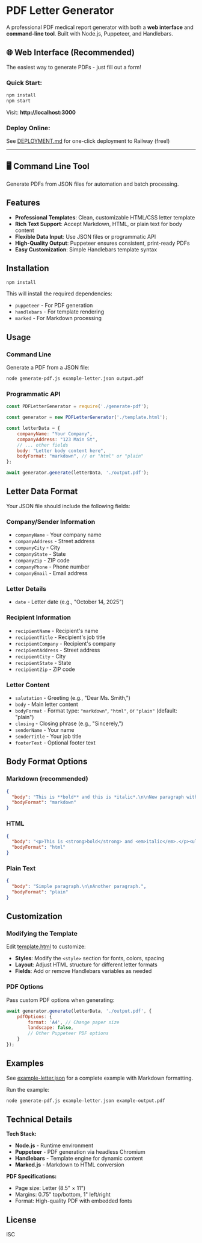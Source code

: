 # PDF Letter Generator

A professional PDF medical report generator with both a **web interface** and **command-line tool**. Built with Node.js, Puppeteer, and Handlebars.

## 🌐 Web Interface (Recommended)

The easiest way to generate PDFs - just fill out a form!

### Quick Start:
```bash
npm install
npm start
```

Visit: **http://localhost:3000**

### Deploy Online:
See [DEPLOYMENT.md](DEPLOYMENT.md) for one-click deployment to Railway (free!)

---

## 🖥️ Command Line Tool

Generate PDFs from JSON files for automation and batch processing.

## Features

- **Professional Templates**: Clean, customizable HTML/CSS letter template
- **Rich Text Support**: Accept Markdown, HTML, or plain text for body content
- **Flexible Data Input**: Use JSON files or programmatic API
- **High-Quality Output**: Puppeteer ensures consistent, print-ready PDFs
- **Easy Customization**: Simple Handlebars template syntax

## Installation

```bash
npm install
```

This will install the required dependencies:
- `puppeteer` - For PDF generation
- `handlebars` - For template rendering
- `marked` - For Markdown processing

## Usage

### Command Line

Generate a PDF from a JSON file:

```bash
node generate-pdf.js example-letter.json output.pdf
```

### Programmatic API

```javascript
const PDFLetterGenerator = require('./generate-pdf');

const generator = new PDFLetterGenerator('./template.html');

const letterData = {
    companyName: "Your Company",
    companyAddress: "123 Main St",
    // ... other fields
    body: "Letter body content here",
    bodyFormat: "markdown", // or "html" or "plain"
};

await generator.generate(letterData, './output.pdf');
```

## Letter Data Format

Your JSON file should include the following fields:

### Company/Sender Information
- `companyName` - Your company name
- `companyAddress` - Street address
- `companyCity` - City
- `companyState` - State
- `companyZip` - ZIP code
- `companyPhone` - Phone number
- `companyEmail` - Email address

### Letter Details
- `date` - Letter date (e.g., "October 14, 2025")

### Recipient Information
- `recipientName` - Recipient's name
- `recipientTitle` - Recipient's job title
- `recipientCompany` - Recipient's company
- `recipientAddress` - Street address
- `recipientCity` - City
- `recipientState` - State
- `recipientZip` - ZIP code

### Letter Content
- `salutation` - Greeting (e.g., "Dear Ms. Smith,")
- `body` - Main letter content
- `bodyFormat` - Format type: `"markdown"`, `"html"`, or `"plain"` (default: "plain")
- `closing` - Closing phrase (e.g., "Sincerely,")
- `senderName` - Your name
- `senderTitle` - Your job title
- `footerText` - Optional footer text

## Body Format Options

### Markdown (recommended)
```json
{
  "body": "This is **bold** and this is *italic*.\n\nNew paragraph with a list:\n\n- Item 1\n- Item 2",
  "bodyFormat": "markdown"
}
```

### HTML
```json
{
  "body": "<p>This is <strong>bold</strong> and <em>italic</em>.</p><ul><li>Item 1</li></ul>",
  "bodyFormat": "html"
}
```

### Plain Text
```json
{
  "body": "Simple paragraph.\n\nAnother paragraph.",
  "bodyFormat": "plain"
}
```

## Customization

### Modifying the Template

Edit [template.html](template.html) to customize:
- **Styles**: Modify the `<style>` section for fonts, colors, spacing
- **Layout**: Adjust HTML structure for different letter formats
- **Fields**: Add or remove Handlebars variables as needed

### PDF Options

Pass custom PDF options when generating:

```javascript
await generator.generate(letterData, './output.pdf', {
    pdfOptions: {
        format: 'A4', // Change paper size
        landscape: false,
        // Other Puppeteer PDF options
    }
});
```

## Examples

See [example-letter.json](example-letter.json) for a complete example with Markdown formatting.

Run the example:
```bash
node generate-pdf.js example-letter.json example-output.pdf
```

## Technical Details

**Tech Stack:**
- **Node.js** - Runtime environment
- **Puppeteer** - PDF generation via headless Chromium
- **Handlebars** - Template engine for dynamic content
- **Marked.js** - Markdown to HTML conversion

**PDF Specifications:**
- Page size: Letter (8.5" × 11")
- Margins: 0.75" top/bottom, 1" left/right
- Format: High-quality PDF with embedded fonts

## License

ISC
